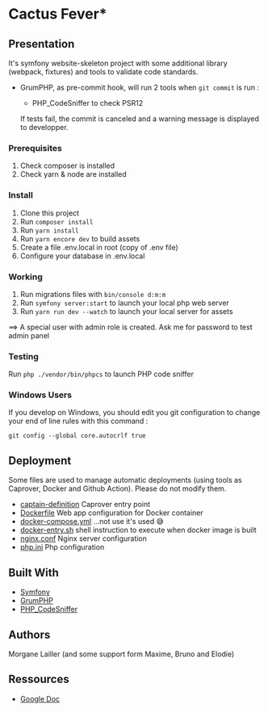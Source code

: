 # Cactus Fever*

## Presentation

It's symfony website-skeleton project with some additional library (webpack, fixtures) and tools to validate code standards.

* GrumPHP, as pre-commit hook, will run 2 tools when `git commit` is run :
  
    * PHP_CodeSniffer to check PSR12 
    
  If tests fail, the commit is canceled and a warning message is displayed to developper.

### Prerequisites

1. Check composer is installed
2. Check yarn & node are installed

### Install

1. Clone this project
2. Run `composer install`
3. Run `yarn install`
4. Run `yarn encore dev` to build assets
5. Create a file .env.local in root (copy of .env file)
6. Configure your database in .env.local

### Working

1. Run migrations files with `bin/console d:m:m`
2. Run `symfony server:start` to launch your local php web server
3. Run `yarn run dev --watch` to launch your local server for assets

==> A special user with admin role is created. Ask me for password to test admin panel

### Testing

Run `php ./vendor/bin/phpcs` to launch PHP code sniffer

### Windows Users

If you develop on Windows, you should edit you git configuration to change your end of line rules with this command :

`git config --global core.autocrlf true`

## Deployment

Some files are used to manage automatic deployments (using tools as Caprover, Docker and Github Action). Please do not modify them.

* [captain-definition](https://github.com/WildCodeSchool/sf4-pjt3-starter-kit/blob/master/captain-definition) Caprover entry point
* [Dockerfile](https://github.com/WildCodeSchool/sf4-pjt3-starter-kit/blob/master/Dockerfile) Web app configuration for Docker container
* [docker-compose.yml](https://github.com/WildCodeSchool/sf4-pjt3-starter-kit/blob/master/docker-compose.yml) ...not use it's used 😅
* [docker-entry.sh](https://github.com/WildCodeSchool/sf4-pjt3-starter-kit/blob/master/docker-entry.sh) shell instruction to execute when docker image is built
* [nginx.conf](https://github.com/WildCodeSchool/sf4-pjt3-starter-kit/blob/master/nginx.conf) Nginx server configuration
* [php.ini](https://github.com/WildCodeSchool/sf4-pjt3-starter-kit/blob/master/php.ini) Php configuration


## Built With

* [Symfony](https://github.com/symfony/symfony)
* [GrumPHP](https://github.com/phpro/grumphp)
* [PHP_CodeSniffer](https://github.com/squizlabs/PHP_CodeSniffer)

## Authors

Morgane Lailler (and some support form Maxime, Bruno and Elodie)

## Ressources

* [Google Doc](https://docs.google.com/document/d/1PZM_1EBGxjuZ-Cxmx0NVS8WtejDLlMU2SBTo5tPsB_M/edit?usp=sharing)
